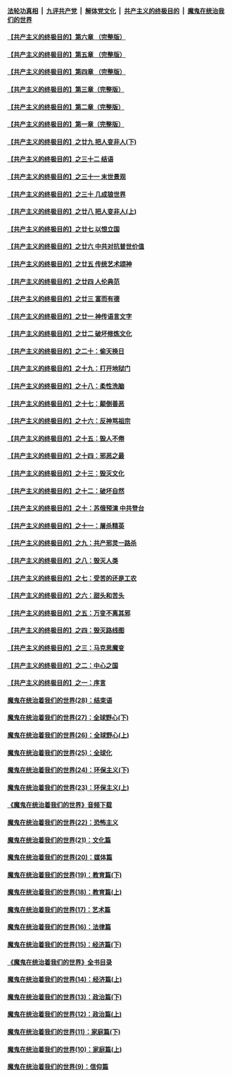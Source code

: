 

####  [法轮功真相](../../../../basic/blob/master/README.md?t=05201301) &nbsp;|&nbsp; [九评共产党](../../../../9ping.md/blob/master/README.md?t=05201301) &nbsp;|&nbsp; [解体党文化](../../../../jtdwh.md/blob/master/README.md?t=05201301)  &nbsp;|&nbsp; [共产主义的终极目的](../../../../gczydzjmd.md/blob/master/README.md?t=05201301) &nbsp;|&nbsp; [魔鬼在统治我们的世界](../../../../mgztzwmdsj.md/blob/master/README.md?t=05201301) 

#### [【共产主义的终极目的】第六章 （完整版）](../pages/nsc422/n11428913.md?t=05201301) 

#### [【共产主义的终极目的】第五章 （完整版）](../pages/nsc422/n11428912.md?t=05201301) 

#### [【共产主义的终极目的】第四章 （完整版）](../pages/nsc422/n11428907.md?t=05201301) 

#### [【共产主义的终极目的】第三章（完整版）](../pages/nsc422/n11428848.md?t=05201301) 

#### [【共产主义的终极目的】第二章（完整版）](../pages/nsc422/n11428831.md?t=05201301) 

#### [【共产主义的终极目的】第一章（完整版）](../pages/nsc422/n11417651.md?t=05201301) 

#### [【共产主义的终极目的】之廿九 把人变非人(下)](../pages/nsc422/n11344140.md?t=05201301) 

#### [【共产主义的终极目的】之三十二 结语](../pages/nsc422/n11360535.md?t=05201301) 

#### [【共产主义的终极目的】之三十一 末世景观](../pages/nsc422/n11351129.md?t=05201301) 

#### [【共产主义的终极目的】之三十 几成狼世界](../pages/nsc422/n11348280.md?t=05201301) 

#### [【共产主义的终极目的】之廿八 把人变非人(上)](../pages/nsc422/n11340492.md?t=05201301) 

#### [【共产主义的终极目的】之廿七 以恨立国](../pages/nsc422/n11336944.md?t=05201301) 

#### [【共产主义的终极目的】之廿六 中共对抗普世价值](../pages/nsc422/n11324785.md?t=05201301) 

#### [【共产主义的终极目的】之廿五 传统艺术颂神](../pages/nsc422/n11296396.md?t=05201301) 

#### [【共产主义的终极目的】之廿四 人伦典范](../pages/nsc422/n11296397.md?t=05201301) 

#### [【共产主义的终极目的】之廿三 富而有德](../pages/nsc422/n11283598.md?t=05201301) 

#### [【共产主义的终极目的】之廿一 神传语言文字](../pages/nsc422/n11263265.md?t=05201301) 

#### [【共产主义的终极目的】之廿二 破坏修炼文化](../pages/nsc422/n11245728.md?t=05201301) 

#### [【共产主义的终极目的】之二十：偷天换日](../pages/nsc422/n11238846.md?t=05201301) 

#### [【共产主义的终极目的】之十九：打开地狱门](../pages/nsc422/n11206376.md?t=05201301) 

#### [【共产主义的终极目的】之十八：柔性洗脑](../pages/nsc422/n11199994.md?t=05201301) 

#### [【共产主义的终极目的】之十七：颠倒善恶](../pages/nsc422/n11179782.md?t=05201301) 

#### [【共产主义的终极目的】之十六：反神骂祖宗](../pages/nsc422/n11166798.md?t=05201301) 

#### [【共产主义的终极目的】之十五：毁人不倦](../pages/nsc422/n11166792.md?t=05201301) 

#### [【共产主义的终极目的】之十四：邪恶之最](../pages/nsc422/n11150249.md?t=05201301) 

#### [【共产主义的终极目的】之十三：毁灭文化](../pages/nsc422/n11135227.md?t=05201301) 

#### [【共产主义的终极目的】之十二：破坏自然](../pages/nsc422/n11135214.md?t=05201301) 

#### [【共产主义的终极目的】之十：苏俄预演 中共登台](../pages/nsc422/n11118424.md?t=05201301) 

#### [【共产主义的终极目的】之十一：屠杀精英](../pages/nsc422/n11118442.md?t=05201301) 

#### [【共产主义的终极目的】之九：共产邪灵一路杀](../pages/nsc422/n11114139.md?t=05201301) 

#### [【共产主义的终极目的】之八：毁灭人类](../pages/nsc422/n11108503.md?t=05201301) 

#### [【共产主义的终极目的】之七：受苦的还是工农](../pages/nsc422/n11101809.md?t=05201301) 

#### [【共产主义的终极目的】之六：甜头和苦头](../pages/nsc422/n11096971.md?t=05201301) 

#### [【共产主义的终极目的】之五：万变不离其邪](../pages/nsc422/n11091285.md?t=05201301) 

#### [【共产主义的终极目的】之四：毁灭路线图](../pages/nsc422/n11086284.md?t=05201301) 

#### [【共产主义的终极目的】之三：马克思魔变](../pages/nsc422/n11061941.md?t=05201301) 

#### [【共产主义的终极目的】之二：中心之国](../pages/nsc422/n11047728.md?t=05201301) 

#### [【共产主义的终极目的】之一：序言](../pages/nsc422/n11086077.md?t=05201301) 

#### [魔鬼在统治着我们的世界(28)：结束语](../pages/nsc422/n10936246.md?t=05201301) 

#### [魔鬼在统治着我们的世界(27)：全球野心(下)](../pages/nsc422/n10928319.md?t=05201301) 

#### [魔鬼在统治着我们的世界(26)：全球野心(上)](../pages/nsc422/n10900318.md?t=05201301) 

#### [魔鬼在统治着我们的世界(25)：全球化](../pages/nsc422/n10788205.md?t=05201301) 

#### [魔鬼在统治着我们的世界(24)：环保主义(下)](../pages/nsc422/n10695307.md?t=05201301) 

#### [魔鬼在统治着我们的世界(23)：环保主义(上)](../pages/nsc422/n10688613.md?t=05201301) 

#### [《魔鬼在统治着我们的世界》音频下载](../pages/nsc422/n10635553.md?t=05201301) 

#### [魔鬼在统治着我们的世界(22)：恐怖主义](../pages/nsc422/n10614727.md?t=05201301) 

#### [魔鬼在统治着我们的世界(21)：文化篇](../pages/nsc422/n10597706.md?t=05201301) 

#### [魔鬼在统治着我们的世界(20)：媒体篇](../pages/nsc422/n10586579.md?t=05201301) 

#### [魔鬼在统治着我们的世界(19)：教育篇(下)](../pages/nsc422/n10564808.md?t=05201301) 

#### [魔鬼在统治着我们的世界(18)：教育篇(上)](../pages/nsc422/n10526970.md?t=05201301) 

#### [魔鬼在统治着我们的世界(17)：艺术篇](../pages/nsc422/n10499093.md?t=05201301) 

#### [魔鬼在统治着我们的世界(16)：法律篇](../pages/nsc422/n10485969.md?t=05201301) 

#### [魔鬼在统治着我们的世界(15)：经济篇(下)](../pages/nsc422/n10469975.md?t=05201301) 

#### [《魔鬼在统治着我们的世界》全书目录](../pages/nsc422/n10464261.md?t=05201301) 

#### [魔鬼在统治着我们的世界(14)：经济篇(上)](../pages/nsc422/n10457370.md?t=05201301) 

#### [魔鬼在统治着我们的世界(13)：政治篇(下)](../pages/nsc422/n10448270.md?t=05201301) 

#### [魔鬼在统治着我们的世界(12)：政治篇(上)](../pages/nsc422/n10444576.md?t=05201301) 

#### [魔鬼在统治着我们的世界(11)：家庭篇(下)](../pages/nsc422/n10440961.md?t=05201301) 

#### [魔鬼在统治着我们的世界(10)：家庭篇(上)](../pages/nsc422/n10435448.md?t=05201301) 

#### [魔鬼在统治着我们的世界(9)：信仰篇](../pages/nsc422/n10432159.md?t=05201301) 

